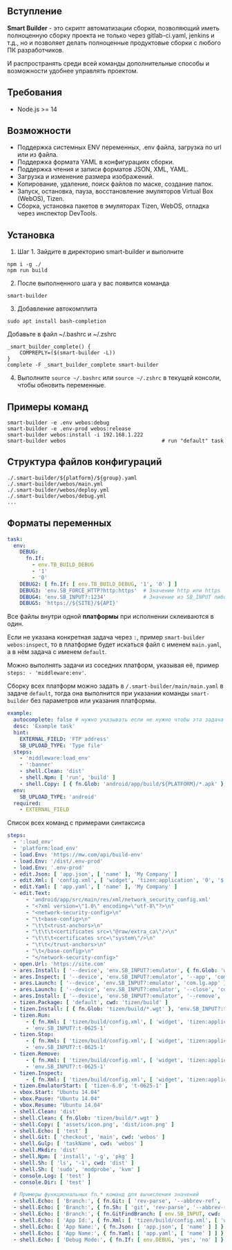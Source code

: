## Вступление

**Smart Builder** - это скрипт автоматизации сборки, позволяющий иметь полноценную сборку проекта не только через 
gitlab-ci.yaml, jenkins и т.д., но и позволяет делать полноценные продуктовые сборки с любого ПК разработчиков.

И распространять среди всей команды дополнительные способы и возможности удобнее управлять проектом. 

## Требования
 - Node.js >= 14

## Возможности

- Поддержка системных ENV переменных, .env файла, загрузка по url или из файла.
- Поддержка формата YAML в конфигурациях сборки.
- Поддержка чтения и записи форматов JSON, XML, YAML.
- Загрузка и изменение размера изображений.
- Копирование, удаление, поиск файлов по маске, создание папок.
- Запуск, остановка, пауза, восстановление эмуляторов Virtual Box (WebOS), Tizen.
- Сборка, установка пакетов в эмуляторах Tizen, WebOS, отладка через инспектор DevTools.

## Установка

1) Шаг 1. Зайдите в директорию smart-builder и выполните
```shell
npm i -g ./
npm run build
```

2) После выполненного шага у вас появится команда
```shell
smart-builder
```

3) Добавление автокомплита
```shell
sudo apt install bash-completion
```

Добавьте в файл ~/.bashrc и ~/.zshrc
```shell
_smart_builder_complete() {
    COMPREPLY=($(smart-builder -L))
}
complete -F _smart_builder_complete smart-builder
```

4) Выполните `source ~/.bashrc` или `source ~/.zshrc` в текущей консоли, чтобы обновить переменные.

## Примеры команд

```shell
smart-builder -e .env webos:debug
smart-builder -e .env-prod webos:release
smart-builder webos:install -i 192.168.1.222
smart-builder webos                               # run "default" task
```

## Структура файлов конфигураций

```shell
./.smart-builder/${platform}/${group}.yaml
./.smart-builder/webos/main.yml
./.smart-builder/webos/deploy.yml
./.smart-builder/webos/debug.yml
...
```

## Форматы переменных

```yaml
task:
  env:
    DEBUG:
      fn.If:
        - env.TB_BUILD_DEBUG
        - '1'
        - '0'
    DEBUG2: [ fn.If: [ env.TB_BUILD_DEBUG, '1', '0' ] ]
    DEBUG3: 'env.SB_FORCE_HTTP?http:https'  # Значение http или https
    DEBUG4: 'env.SB_INPUT?:1234'            # Значение из SB_INPUT либо 1234
    DEBUG5: 'https://${SITE}/${API}'
```

Все файлы внутри одной **платформы** при исполнении склеиваются в один.  

Если не указана конкретная задача через `:`, пример `smart-builder webos:inspect`, то в платформе будет искаться файл 
с именем `main.yaml`, а в нём задача с именем `default`.  

Можно выполнять задачи из соседних платформ, указывая её, пример `steps: - 'middleware:env'`.

Сборку всех платформ можно задать в `/.smart-builder/main/main.yaml` в задаче `default`, тогда она выполнится при 
указании команды `smart-builder` без параметров или указания платформы.

```yaml
example:
  autocomplete: false # нужно указывать если не нужно чтобы эта задача попадала в автокомплит консоли
  desc: 'Example task'
  hint:
    EXTERNAL_FIELD: 'FTP address'
    SB_UPLOAD_TYPE: 'Type file'
  steps:
    - 'middleware:load_env'
    - ':banner'
    - shell.Clean: 'dist'
    - shell.Npm: [ 'run', 'build' ]
    - shell.Copy: [ { fn.Glob: 'android/app/build/${PLATFORM}/*.apk' }, 'dist/app.apk' ]
  env:
    SB_UPLOAD_TYPE: 'android'
  required:
    - EXTERNAL_FIELD
```

Список всех команд с примерами синтаксиса

```yaml
steps:
  - ':load_env'
  - 'platform:load_env'
  - load.Env: 'https://mw.com/api/build-env'
  - load.Env: '/dist/.env-prod'
  - load.Env: '.env-prod'
  - edit.Json: [ 'app.json', [ 'name' ], 'My Company' ]
  - edit.Xml: [ 'config.xml', [ 'widget', 'tizen:application', '0', '$', 'id' ], 'my.app.com' ]
  - edit.Yaml: [ 'app.yaml', [ 'name' ], 'My Company' ]
  - edit.Text:
      - 'android/app/src/main/res/xml/network_security_config.xml'
      - "<?xml version=\"1.0\" encoding=\"utf-8\"?>\n"
      - "<network-security-config>\n"
      - "\t<base-config>\n"
      - "\t\t<trust-anchors>\n"
      - "\t\t\t<certificates src=\"@raw/extra_ca\"/>\n"
      - "\t\t\t<certificates src=\"system\"/>\n"
      - "\t\t</trust-anchors>\n"
      - "\t</base-config>\n"
      - "</network-security-config>"
  - open.Url: 'https://site.com'
  - ares.Install: [ '--device', 'env.SB_INPUT?:emulator', { fn.Glob: 'webos/build/*.ipk' } ] # install
  - ares.Inspect: [ '--device', 'env.SB_INPUT?:emulator', '--app', 'com.lg.app' ]            # debug
  - ares.Launch: [ '--device', 'env.SB_INPUT?:emulator', 'com.lg.app' ]                      # open
  - ares.Launch: [ '--device', 'env.SB_INPUT?:emulator', '--close', 'com.lg.app' ]           # close
  - ares.Install: [ '--device', 'env.SB_INPUT?:emulator', '--remove', 'com.lg.app' ]         # remove
  - tizen.Package: [ 'default', cwd: 'tizen/build' ]
  - tizen.Install: [ { fn.Glob: 'tizen/build/*.wgt' }, 'env.SB_INPUT?:t-0625-1', cwd: 'tizen/build' ]
  - tizen.Run:
      - { fn.Xml: [ 'tizen/build/config.xml', [ 'widget', 'tizen:application', '0', '$', 'id' ] ] }
      - 'env.SB_INPUT?:t-0625-1'
  - tizen.Stop:
      - { fn.Xml: [ 'tizen/build/config.xml', [ 'widget', 'tizen:application', '0', '$', 'id' ] ] }
      - 'env.SB_INPUT?:t-0625-1'
  - tizen.Remove:
      - { fn.Xml: [ 'tizen/build/config.xml', [ 'widget', 'tizen:application', '0', '$', 'id' ] ] }
      - 'env.SB_INPUT?:t-0625-1'
  - tizen.Inspect:
      - { fn.Xml: [ 'tizen/build/config.xml', [ 'widget', 'tizen:application', '0', '$', 'id' ] ] }
  - tizen.EmulatorStart: [ 'tizen-6.0', 't-0625-1' ]
  - vbox.Start: "Ubuntu 14.04"
  - vbox.Pause: "Ubuntu 14.04"
  - vbox.Resume: "Ubuntu 14.04"
  - shell.Clean: 'dist'
  - shell.Clean: { fn.Glob: 'tizen/build/*.wgt' }
  - shell.Copy: [ 'assets/icon.png', 'dist/icon.png' ]
  - shell.Echo: [ 'test' ]
  - shell.Git: [ 'checkout', 'main', cwd: 'webos' ]
  - shell.Gulp: [ 'taskName', cwd: 'webos' ]
  - shell.Mkdir: 'dist'
  - shell.Npm: [ 'install', '-g', 'pkg' ]
  - shell.Sh: [ 'ls', '-1', cwd: 'dist' ]
  - shell.Sh: [ 'sudo', 'modprobe', 'kvm' ]
  - console.Log: [ 'test' ]
  - console.Dir: [ 'test' ]

  # Примеры функциональных fn.* команд для вычисления значений 
  - shell.Echo: [ 'Branch:', { fn.Git: [ 'rev-parse', '--abbrev-ref', 'HEAD', cwd: 'webos' ] } ]
  - shell.Echo: [ 'Branch:', { fn.Sh: [ 'git', 'rev-parse', '--abbrev-ref', 'HEAD', cwd: 'webos' ] }, cwd: 'webos' ]
  - shell.Echo: [ 'Branch:', { fn.GitFindBranch: [ env.SB_INPUT, cwd: 'webos' ] }, cwd: 'webos' ]
  - shell.Echo: [ 'App Id:', { fn.Xml: [ 'tizen/build/config.xml', [ 'widget', 'tizen:application', '0', '$', 'id' ] ] } ]
  - shell.Echo: [ 'App Name:', { fn.Json: [ 'app.json', [ 'name' ] ] } ]
  - shell.Echo: [ 'App Name:', { fn.Yaml: [ 'app.yaml', [ 'name' ] ] } ]
  - shell.Echo: [ 'Debug Mode:', { fn.If: [ env.DEBUG, 'yes', 'no' ] } ]
```